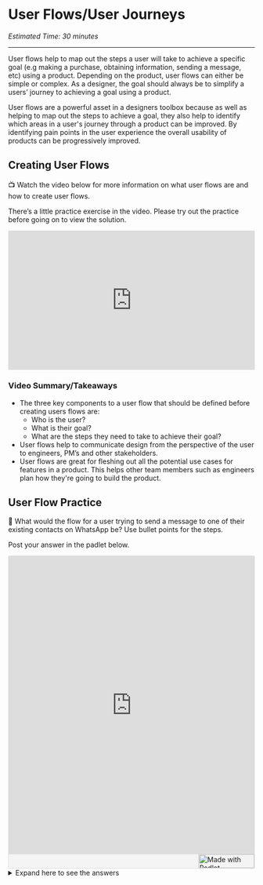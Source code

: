 #  User Flows/User Journeys 
*Estimated Time: 30 minutes*

---

User flows help to map out the steps a user will take to achieve a specific goal (e.g making a purchase, obtaining information, sending a message, etc) using a product. Depending on the product, user flows can either be simple or complex. As a designer, the goal should always be to simplify a users’ journey to achieving a goal using a product.  

User flows are a powerful asset in a designers toolbox because as well as helping to map out the steps to achieve a goal, they also help to identify which areas in a user's journey through a product can be improved. By identifying pain points in the user experience the overall usability of products can be progressively improved.


## Creating User Flows

<aside>
📺 Watch the video below for more information on what user flows are and how to create user flows. 
</aside>

There’s a little practice exercise in the video. Please try out the practice before going on to view the solution. 

<div style="position: relative; padding-bottom: 56.25%; height: 0;"><iframe width="560" height="315" src="https://www.youtube.com/embed/TIV1y11xz7k" title="YouTube video player" frameborder="0" allow="accelerometer; autoplay; clipboard-write; encrypted-media; gyroscope; picture-in-picture; web-share" allowfullscreen style="position: absolute; top: 0; left: 0; width: 100%; height: 100%;"></iframe>
</div>

### Video Summary/Takeaways

- The three key components to a user flow that should be defined before creating users flows are:
  - Who is the user?
  - What is their goal?
  - What are the steps they need to take to achieve their goal?
- User flows help to communicate design from the perspective of the user to engineers, PM’s and other stakeholders.
- User flows are great for fleshing out all the potential use cases for features in a product. This helps other team members such as engineers plan how they're going to build the product.


## User Flow Practice 

<aside>
💬 What would the flow for a user trying to send a message to one of their existing contacts on WhatsApp be? Use bullet points for the steps.
</aside>

Post your answer in the padlet below. 


<div class="padlet-embed" style="border:1px solid rgba(0,0,0,0.1);border-radius:2px;box-sizing:border-box;overflow:hidden;position:relative;width:100%;background:#F4F4F4"><p style="padding:0;margin:0"><iframe src="https://padlet.com/embed/1jd1msoatzdmymm8" frameborder="0" allow="camera;microphone;geolocation" style="width:100%;height:608px;display:block;padding:0;margin:0"></iframe></p><div style="display:flex;align-items:center;justify-content:end;margin:0;height:28px"><a href="https://padlet.com?ref=embed" style="display:block;flex-grow:0;margin:0;border:none;padding:0;text-decoration:none" target="_blank"><div style="display:flex;align-items:center;"><img src="https://padlet.net/embeds/made_with_padlet_2022.png" width="114" height="28" style="padding:0;margin:0;background:0 0;border:none;box-shadow:none" alt="Made with Padlet"></div></a></div></div>


<details>
<summary>Expand here to see the answers</summary>
  
  - Open WhatsApp
  - View “Chats” page
  - Click search 
  - Type in contacts name and search
  - View search results 
  - Click contacts name in search results 
  - View conversation with contact page 
  - Click on input field/add/camera/voice note
  - Compose message 
  - Click send icon
  
  or
  
  - Open WhatsApp
  - View “Chats” page
  - Click on compose icon
  - Scroll to search for contacts name or click search, type in contacts name then view search results 
  - View search results 
  - Click contacts name
  - View conversation with contact page 
  - Click on input field/add/camera/voice note
  - Compose message 
  - Click send icon 
  
  or
  
  - Open WhatsApp
  - View “Chats” page
  - Scroll to search for contacts name 
  - Click contacts name
  - View conversation with contact page 
  - Click on input field/add/camera/voice note
  - Compose message 
  - Click send icon   
</details>

